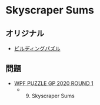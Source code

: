 # Skyscraper Sums

## オリジナル
- [ビルディングパズル](skyscrapers.md)

## 問題
- [WPF PUZZLE GP 2020 ROUND 1](../questions/wpfpgp2020-1.md)
	- 9. Skyscraper Sums
